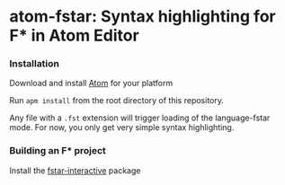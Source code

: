 atom-fstar: Syntax highlighting for F* in Atom Editor
=====================================================

### Installation

Download and install [Atom] for your platform

[Atom]: https://atom.io/

Run `apm install` from the root directory of this repository.

Any file with a `.fst` extension will trigger loading of the language-fstar mode.
For now, you only get very simple syntax highlighting.

### Building an F\* project

Install the [fstar-interactive] package

[fstar-interactive]: https://github.com/FStarLang/fstar-interactive

